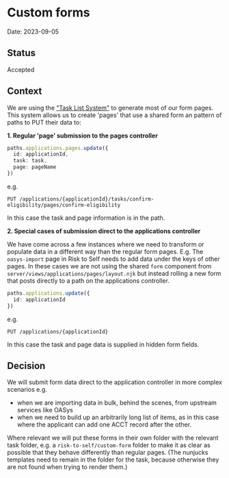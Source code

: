 # Custom forms

Date: 2023-09-05

## Status

Accepted

## Context

We are using the ["Task List System"](doc/task_list_system.md) to generate most
of our form pages. This system allows us to create 'pages' that use a shared
form an pattern of paths to PUT their data to:

**1. Regular 'page' submission to the pages controller**

```ts
paths.applications.pages.update({
  id: applicationId, 
  task: task, 
  page: pageName
})
```

e.g.

`PUT /applications/{applicationId}/tasks/confirm-eligibility/pages/confirm-eligibility`

In this case the task and page information is in the path.

**2. Special cases of submission direct to the applications controller**

We have come across a few instances where we need to transform or populate data
in a different way than the regular form pages. E.g. The `oasys-import` page in
Risk to Self needs to add data under the keys of other pages. In these cases we
are not using the shared `form` component from
`server/views/applications/pages/layout.njk` but instead rolling a new form that
posts directly to a path on the applications controller. 

```ts
paths.applications.update({ 
  id: applicationId 
})
```

e.g. 

`PUT /applications/{applicationId}`

In this case the task and page data is supplied in hidden form fields.

## Decision

We will submit form data direct to the application controller in more complex
scenarios e.g.

- when we are importing data in bulk, behind the scenes, from upstream services like OASys
- when we need to build up an arbitrarily long list of items, as in this case
  where the applicant can add one ACCT record after the other.

Where relevant we will put these forms in their own folder with the relevant task folder, e.g. a `risk-to-self/custom-form`
folder to make it as clear as possible that they behave differently than regular
pages. (The nunjucks templates need to remain in the folder for the task, because otherwise they are not found when trying to render them.) 